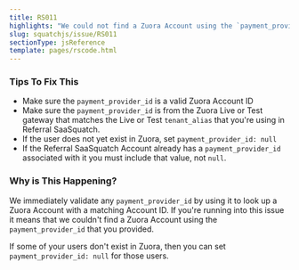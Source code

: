 ```yaml
---
title: RS011
highlights: "We could not find a Zuora Account using the `payment_provider_id` you provided: {{paymentProviderId}}. `payment_provider_id` must be a either valid Zuora Account Id or `null`."
slug: squatchjs/issue/RS011
sectionType: jsReference
template: pages/rscode.html
---
```


### Tips To Fix This

 - Make sure the `payment_provider_id` is a valid Zuora Account ID
 - Make sure the `payment_provider_id` is from the Zuora Live or Test gateway that matches the Live or Test `tenant_alias` that you're using in Referral SaaSquatch.
 - If the user does not yet exist in Zuora, set `payment_provider_id: null`
 - If the Referral SaaSquatch Account already has a `payment_provider_id` associated with it you must include that value, not `null`.

### Why is This Happening?

We immediately validate any `payment_provider_id` by using it to look up a Zuora Account with a matching Account ID. If you're running into this issue it means that we couldn't find a Zuora Account using the `payment_provider_id` that you provided. 

If some of your users don't exist in Zuora, then you can set `payment_provider_id: null` for those users.
